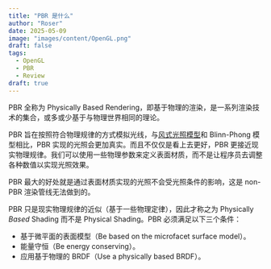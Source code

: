 ```yaml
---
title: "PBR 是什么"
author: "Roser"
date: 2025-05-09
image: "images/content/OpenGL.png"
draft: false
tags:
  - OpenGL
  - PBR
  - Review
draft: true
---
```

PBR 全称为 Physically Based Rendering，即基于物理的渲染，是一系列渲染技术的集合，或多或少基于与物理世界相同的理论。

PBR 旨在按照符合物理规律的方式模拟光线，与[风式光照模型](../../Lighting/风式光照模型)和 Blinn-Phong 模型相比，PBR 实现的光照会更加真实。而且不仅仅是看上去更好，PBR 更接近现实物理规律。我们可以使用一些物理参数来定义表面材质，而不是让程序员去调整各种数值以实现光照效果。

PBR 最大的好处就是通过表面材质实现的光照不会受光照条件的影响，这是 non-PBR 渲染管线无法做到的。

PBR 只是现实物理规律的近似（基于一些物理定律），因此才称之为 Physically *Based* Shading 而不是 Physical Shading。PBR 必须满足以下三个条件：

- 基于微平面的表面模型（Be based on the microfacet surface model）。
- 能量守恒（Be energy conserving）。
- 应用基于物理的 BRDF（Use a physically based BRDF）。
